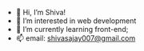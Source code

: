 - 👋 Hi, I’m Shiva!
- 👀 I’m interested in web development
- 🌱 I’m currently learning front-end;
- 📫 email: shivasajay007@gmail.com

<!---
shivaacodes/shivaacodes is a ✨ special ✨ repository because its `README.md` (this file) appears on your GitHub profile.
You can click the Preview link to take a look at your changes.
--->
